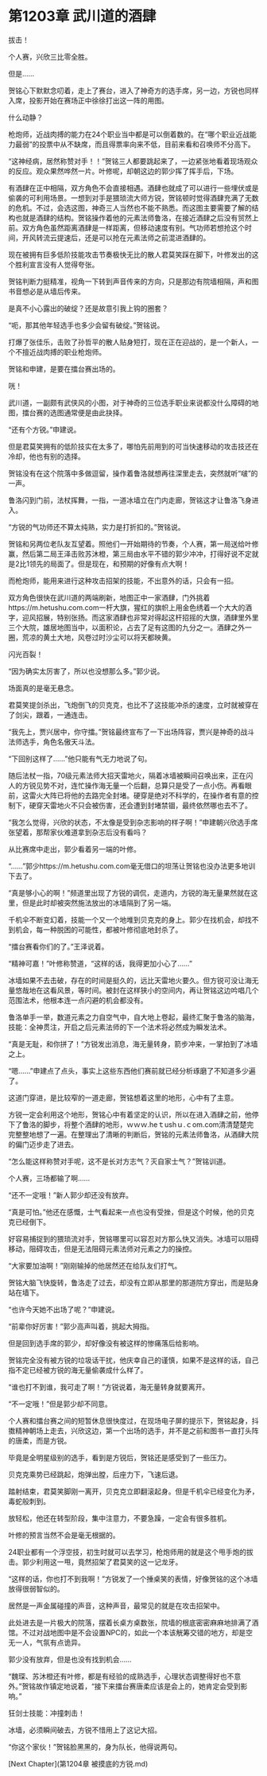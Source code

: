 # 第1203章 武川道的酒肆

拔击！

个人赛，兴欣三比零全胜。

但是……

贺铭心下默默念叨着，走上了赛台，进入了神奇方的选手席，另一边，方锐也同样入席，投影开始在赛场正中徐徐打出这一阵的用图。

什么动静？

枪炮师，近战肉搏的能力在24个职业当中都是可以倒着数的。在“哪个职业近战能力最弱”的投票中从不缺席，而且得票率向来不低，目前来看和召唤师不分高下。

“这神经病，居然称赞对手！！”贺铭三人都要跳起来了，一边紧张地看着现场观众的反应。观众果然哗然一片。叶修呢，却朝这边的郭少挥了挥手后，下场。

有酒肆在正中相隔，双方角色不会直接相遇。酒肆也就成了可以进行一些埋伏或是偷袭的可利用场景。一想到对手是猥琐流大师方锐，贺铭顿时觉得酒肆充满了无数的危机。不过，会选这图，神奇三人当然也不能不熟悉。而这图主要需要了解的结构也就是酒肆的结构。贺铭操作着他的元素法师鲁洛，在接近酒肆之后没有贸然上前。双方角色虽然距离酒肆是一样距离，但移动速度有别。气功师若想抢这个时间，开风转流云提速后，还是可以抢在元素法师之前混进酒肆的。

现在被拥有巨多低阶技能攻击节奏极快无比的散人君莫笑踩在脚下，叶修发出的这个胜利宣言没有人觉得夸张。

贺铭判断力挺精准，视角一下转到声音传来的方向，只是那边有院墙相隔，声和图书音想必是从墙后传来。

是真不小心露出的破绽？还是故意引我上钩的圈套？

“呃，那其他年轻选手也多少会留有破绽。”贺铭说。

打爆了张佳乐，击败了孙哲平的散人贴身短打，现在正在迎战的，是一个新人，一个不擅近战肉搏的职业枪炮师。

贺铭和申建，是要在擂台赛出场的。

咣！

武川道，一副颇有武侠风的小图，对于神奇的三位选手职业来说都没什么障碍的地图，擂台赛的选图通常便是由此抉择。

“还有个方锐。”申建说。

但是君莫笑拥有的低阶技实在太多了，哪怕先前用到的可当快速移动的攻击技还在冷却，他也有别的选择。

贺铭没有在这个院落中多做逗留，操作着鲁洛就想再往深里走去，突然就听“啵”的一声。

鲁洛闪到门前，法杖挥舞，一指，一道冰墙立在门内走廊，贺铭这才让鲁洛飞身进入。

“方锐的气功师还不算太纯熟，实力是打折扣的。”贺铭说。

贺铭和另两位老队友互望着。照他们一开始期待的节奏，个人赛，第一局送给叶修赢，然后第二局王泽击败苏沐橙，第三局由水平不错的郭少冲冲，打得好说不定就是2比1领先的局面了。但是现在，和预期的好像有点大啊！

而枪炮师，能用来进行这种攻击招架的技能，不出意外的话，只会有一招。

双方角色很快在武川道的两端刷新，地图正中一家酒肆，门外挑着https://m.hetushu.com.com一杆大旗，猩红的旗帜上用金色绣着一个大大的酒字，迎风招展，特别张扬。而这家酒肆也非常对得起这杆招摇的大旗，酒肆里外里三个大院，雄居地图当中，以面积论，占去了足有这图的九分之一。酒肆之外一圈，荒凉的黄土大地，风卷过时沙尘可以将天都映黄。

闪光百裂！

“因为确实太厉害了，所以也没想那么多。”郭少说。

场面真的是毫无悬念。

君莫笑提剑杀出，飞炮倒飞的贝克克，也比不了这技能冲杀的速度，立时就被穿在了剑尖，跟着，一通连击。

“我先上，贾兴居中，你守擂。”贺铭最终宣布了一下出场阵容，贾兴是神奇的战斗法师选手，角色名傲天斗法。

“下回别这样了……”他只能有气无力地说了句。

随后法杖一指，70级元素法师大招天雷地火，隔着冰墙被瞬间召唤出来，正在闪人的方锐见势不对，连忙操作海无量一个后翻，总算只是受了一点小伤。再看眼前，这雷火大阵已将他的去路完全封堵。硬穿是绝对不科学的，在操作者有意的控制下，硬穿天雷地火不只会被伤害，还会遭到封堵禁锢，最终依然哪也去不了。

“我怎么觉得，兴欣的状态，不太像是受到杂志影响的样子啊！”申建朝兴欣选手席张望着，那帮家伙难道拿到杂志后没有看吗？

从比赛席中走出，郭少看着另一端的叶修。

“……”郭少https://m.hetushu.com.com毫无借口的坦荡让贺铭也没办法更多地训下去了。

“真是够小心的啊！”频道里出现了方锐的调侃，走道内，方锐的海无量果然就在这里，但是此时却被突然施法放出的冰墙隔到了另一端。

千机伞不断变幻着，技能一个又一个地堆到贝克克的身上。郭少在找机会，却找不到机会，每一种脱困的可能性，都被叶修彻底地封杀了。

“擂台赛看你们的了。”王泽说着。

“精神可嘉！”叶修称赞道，“这样的话，我得更加小心了……”

冰墙如果不去击破，存在的时间是挺久的，远比天雷地火要久。但方锐可没让海无量悠哉地在这看风景，等时间。被封在这样狭小的空间内，再让贺铭这边吟唱几个范围法术，他根本连一点闪避的机会都没有。

鲁洛单手一举，数道元素之力自空气中，自大地上卷起，最终汇聚于鲁洛的脑海，技能：全神贯注，开启之后元素法师的下一个法术将必然成为瞬发法术。

“真是无耻，和你拼了！”方锐发出消息，海无量转身，箭步冲来，一掌拍到了冰墙之上。

“嗯……”申建点了点头，事实上这些东西他们赛前就已经分析琢磨了不知道多少遍了。

这道门穿进，是比较窄的一道走廊，贺铭想着这里的地形，心中有了主意。

方锐一定会利用这个地形，贺铭心中有着坚定的认识，所以在进入酒肆之前，他停下了鲁洛的脚步，将整个酒肆的地形，ｗｗｗ.heｔushｕ.ｃom.com清清楚楚完完整整地想了一遍。在整理出了清晰的判断后，贺铭的元素法师鲁洛，从酒肆大院的偏门迈步走了进去。

“怎么能这样称赞对手呢，这不是长对方志气？灭自家士气？”贺铭训道。

个人赛，三场都输了啊……

“还不一定哦！”新人郭少却还没有放弃。

“真是可怕。”他还在感慨，士气看起来一点也没有受挫，但是这个时候，他的贝克克已经倒下。

好容易捕捉到的猥琐流对手，贺铭哪里可以容忍对方那么快又消失。冰墙可以阻碍移动，阻碍攻击，但是无法阻碍元素法师对元素之力的操控。

“大家要加油啊！”刚刚输掉的他居然还在给队友们打气。

贺铭大脑飞快旋转，鲁洛走了过去，却没有立即从那里的那道院方穿出，而是贴身站在墙下。

“也许今天她不出场了呢？”申建说。

“前辈你好厉害！”郭少高声叫着，挑起大拇指。

但是回到选手席的郭少，却好像没有被这样的惨痛落后给影响。

贺铭完全没有被方锐的垃圾话干扰，他庆幸自己的谨慎，如果不是这样的话，自己指不定已经被方锐的海无量偷袭成什么样了。

“谁也打不到谁，我可走了啊！”方锐说着，海无量转身就要离开。

“不一定哦！”但是郭少却不同意。

个人赛和擂台赛之间的短暂休息很快度过，在现场电子屏的提示下，贺铭起身，抖擞精神朝场上走去，兴欣这边，第一个出场的选手，并不是之前和图书一直打头阵的唐柔，而是方锐。

毕竟是全明星级别的选手，看到是方锐后，贺铭还是感受到了一些压力。

贝克克乘势已经跳起，炮弹出膛，后座力下，飞速后退。

踏射结束，君莫笑脚刚一离开，贝克克立即翻滚起身。但是千机伞已经变化为矛，毒蛇般刺到。

放轻松，他还在转型阶段，集中注意力，不要急躁，一定会有很多胜机。

叶修的预言当然不会是毫无根据的。

24职业都有一个浮空技，初生时就可以去学习，枪炮师用的就是这个甩手炮的拔击。郭少利用这一甩，竟然招架了君莫笑的这一记龙牙。

“这样的话，你也打不到我啊！”方锐发了一个捶桌笑的表情，好像贺铭的这个冰墙放得很弱智似的。

居然是一声金属碰撞的声音，这种声音，最常见的就是在攻击招架中。

此处进去是一片极大的院落，摆着长桌方桌数张，院墙的根底密密麻麻地排满了酒馆。不过对战地图中是不会设置NPC的，如此一个本该觥筹交错的地方，却是空无一人，气氛有点诡异。

郭少没有放弃，但是也没有找到机会……

“魏琛、苏沐橙还有叶修，都是有经验的成熟选手，心理状态调整得好也不意外。”贺铭故作镇定地说着，“接下来擂台赛唐柔应该是会上的，她肯定会受到影响。”

狂剑士技能：冲撞刺击！

冰墙，必须瞬间破去，方锐不惜用上了这记大招。

“你这个家伙！”贺铭脸黑黑的，身为队长，他得说两句。



[Next Chapter](第1204章 被摸底的方锐.md)